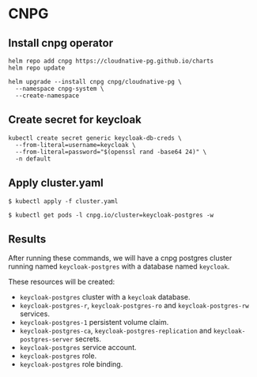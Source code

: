 # CNPG

## Install cnpg operator
```
helm repo add cnpg https://cloudnative-pg.github.io/charts
helm repo update

helm upgrade --install cnpg cnpg/cloudnative-pg \
  --namespace cnpg-system \
  --create-namespace
```

## Create secret for keycloak
```
kubectl create secret generic keycloak-db-creds \
  --from-literal=username=keycloak \
  --from-literal=password="$(openssl rand -base64 24)" \
  -n default
```

## Apply cluster.yaml
`$ kubectl apply -f cluster.yaml`

`$ kubectl get pods -l cnpg.io/cluster=keycloak-postgres -w`

## Results

After running these commands, we will have a cnpg postgres cluster running named `keycloak-postgres` with a database named `keycloak`.

These resources will be created:
- `keycloak-postgres` cluster with a `keycloak` database.
- `keycloak-postgres-r`,  `keycloak-postgres-ro` and `keycloak-postgres-rw` services.
- `keycloak-postgres-1` persistent volume claim.
- `keycloak-postgres-ca`, `keycloak-postgres-replication` and `keycloak-postgres-server` secrets.
- `keycloak-postgres` service account.
- `keycloak-postgres` role.
- `keycloak-postgres` role binding.

